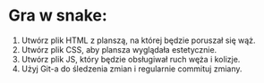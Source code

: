 # Gra w snake:

1. Utwórz plik HTML z planszą, na której będzie poruszał się wąż.
2. Utwórz plik CSS, aby plansza wyglądała estetycznie.
3. Utwórz plik JS, który będzie obsługiwał ruch węża i kolizje.
4. Użyj Git-a do śledzenia zmian i regularnie commituj zmiany.
